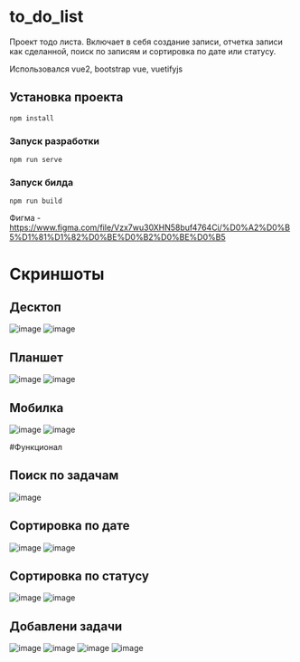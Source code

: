 # to_do_list
Проект тодо листа. Включает в себя создание записи, отчетка записи как сделанной, поиск по записям и сортировка по дате или статусу.

Использовался vue2, bootstrap vue, vuetifyjs
## Установка проекта
```
npm install
```

### Запуск разработки
```
npm run serve
```

### Запуск билда
```
npm run build
```


Фигма - https://www.figma.com/file/Vzx7wu30XHN58buf4764Ci/%D0%A2%D0%B5%D1%81%D1%82%D0%BE%D0%B2%D0%BE%D0%B5



# Скриншоты 
## Десктоп
![image](https://user-images.githubusercontent.com/73982948/187032376-cf81baf3-94a7-431e-9b2c-a8a760d46d81.png)
![image](https://user-images.githubusercontent.com/73982948/187032384-41b3d780-c8c0-44a9-84a4-774cbbda0867.png)

## Планшет
![image](https://user-images.githubusercontent.com/73982948/187032635-546ab10a-7838-452e-80a5-5e1795f15876.png)
![image](https://user-images.githubusercontent.com/73982948/187032643-ec1db359-5115-4937-8137-8f8c7c362bb2.png)


## Мобилка
![image](https://user-images.githubusercontent.com/73982948/187032655-5b6a894d-8a6f-49ee-bab9-ecac4bdf1f39.png)
![image](https://user-images.githubusercontent.com/73982948/187032659-f91a9475-de43-4973-af02-4823698c69ca.png)

#Функционал

## Поиск по задачам 
![image](https://user-images.githubusercontent.com/73982948/187032721-7655196b-e9a2-40a2-97bc-128a62cc36a9.png)

## Сортировка по дате
![image](https://user-images.githubusercontent.com/73982948/187032758-4205c18e-a1d4-496e-92f6-ded6c704f22e.png)
![image](https://user-images.githubusercontent.com/73982948/187032735-143acf00-37fa-40ba-a075-7f2cf7b0a778.png)

## Сортировка по статусу
![image](https://user-images.githubusercontent.com/73982948/187032764-de87408f-da4c-4e22-8f7a-bf34de377418.png)
![image](https://user-images.githubusercontent.com/73982948/187032749-de506cee-a871-423f-ad26-3de60f70ec5a.png)

## Добавлени задачи
![image](https://user-images.githubusercontent.com/73982948/187032800-0dcb2c34-c957-4966-b3c7-de82dfab570c.png)
![image](https://user-images.githubusercontent.com/73982948/187032823-71ca1830-d5a5-44ba-82d5-08219057c6a8.png)
![image](https://user-images.githubusercontent.com/73982948/187032855-24e2211f-6057-4040-be7e-3746559616fd.png)
![image](https://user-images.githubusercontent.com/73982948/187032864-1ca03abc-2e0e-475a-b1f9-de2083e164e2.png)


